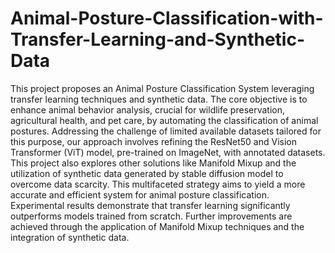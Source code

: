 # Animal-Posture-Classification-with-Transfer-Learning-and-Synthetic-Data

This project proposes an Animal Posture Classification System leveraging transfer learning techniques and synthetic data. The core objective is to enhance animal behavior analysis, crucial for wildlife preservation, agricultural health, and pet care, by automating the classification of animal postures. Addressing the challenge of limited available datasets tailored for this purpose, our approach involves refining the ResNet50 and Vision Transformer (ViT) model, pre-trained on ImageNet, with annotated datasets. This project also explores other solutions like Manifold Mixup and the utilization of synthetic data generated by stable diffusion model to overcome data scarcity. This multifaceted strategy aims to yield a more accurate and efficient system for animal posture classification. Experimental results demonstrate that transfer learning significantly outperforms models trained from scratch. Further improvements are achieved through the application of Manifold Mixup techniques and the integration of synthetic data.
